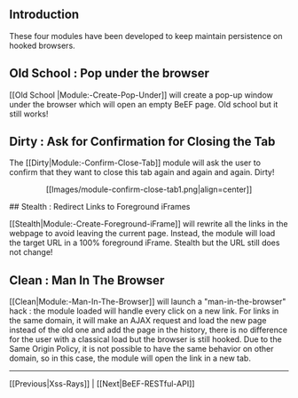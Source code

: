 ## Introduction
These four modules have been developed to keep maintain persistence on hooked browsers.

## Old School : Pop under the browser

[[Old School |Module:-Create-Pop-Under]] will create a pop-up window under the browser which will open an empty BeEF page. Old school but it still works!

## Dirty : Ask for Confirmation for Closing the Tab

The [[Dirty|Module:-Confirm-Close-Tab]] module will ask the user to confirm that they want to close this tab again and again and again. Dirty!
<p align=center>
[[Images/module-confirm-close-tab1.png|align=center]]
</p>
## Stealth : Redirect Links to Foreground iFrames

[[Stealth|Module:-Create-Foreground-iFrame]] will rewrite all the links in the webpage to avoid leaving the current page. Instead, the module will load the target URL in a 100% foreground iFrame. Stealth but the URL still does not change!

## Clean : Man In The Browser

[[Clean|Module:-Man-In-The-Browser]] will launch a "man-in-the-browser" hack : the module loaded will handle every click on a new link. For links in the same domain, it will make an AJAX request and load the new page instead of the old one and add the page in the history, there is no difference for the user with a classical load but the browser is still hooked. Due to the Same Origin Policy, it is not possible to have the same behavior on other domain, so in this case, the module will open the link in a new tab. 

***

[[Previous|Xss-Rays]] | [[Next|BeEF-RESTful-API]]